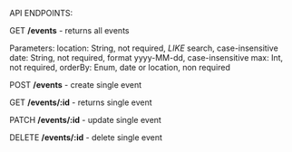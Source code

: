 API ENDPOINTS:

GET **/events** - returns all events

Parameters:
location: String, not required, _LIKE_ search, case-insensitive
date: String, not required, format yyyy-MM-dd, case-insensitive
max: Int, not required,
orderBy: Enum, date or location, non required

POST **/events** - create single event

GET **/events/:id** - returns single event

PATCH **/events/:id** - update single event

DELETE **/events/:id** - delete single event

